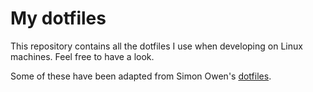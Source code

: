 # My dotfiles

This repository contains all the dotfiles I use when developing on Linux
machines. Feel free to have a look.

Some of these have been adapted from Simon Owen's [dotfiles](https://github.com/s10wen/dotfiles).
